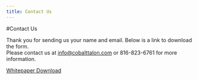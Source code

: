 ```yaml
---
title: Contact Us
---
```

#Contact Us

Thank you for sending us your name and email. Below is a link to download the form.<br>
Please contact us at info@cobalttalon.com or 816-823-6761 for more information.

[Whitepaper Download]

[Whitepaper Download]: /pdfs/cobalt_talon_predictive_insights.pdf

